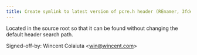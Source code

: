 ```yaml
---
title: Create symlink to latest version of pcre.h header (REnamer, 3fdee73)
---
```


Located in the source root so that it can be found without changing the default header search path.

Signed-off-by: Wincent Colaiuta &lt;win@wincent.com&gt;
